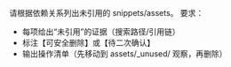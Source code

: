 ﻿<!-- 提示词模板：未使用资源清理 -->
请根据依赖关系列出未引用的 snippets/assets。
要求：
- 每项给出“未引用”的证据（搜索路径/引用链）
- 标注【可安全删除】或【待二次确认】
- 输出操作清单（先移动到 assets/_unused/ 观察，再删除）
